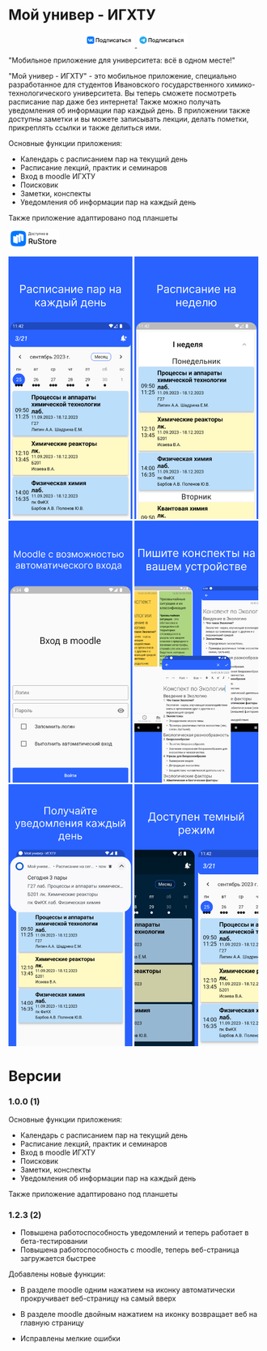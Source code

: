 # Мой универ - ИГХТУ
<p float="left" align="center">
<a href="https://vk.com/my_university_isuct">
<img class="badges" src="assets/badges/VK.png" alt="VK Подписаться" width="100"/>
</a>
<a href="https://t.me/my_university_isuct">
<img class="badges" src="assets/badges/Telegram.png" alt="Telegram Подписаться" width="100"/>
</a>
</p>
"Мобильное приложение для университета: всё в одном месте!"

"Мой универ - ИГХТУ" - это мобильное приложение, специально разработанное для студентов Ивановского государственного химико-технологического университета. Вы теперь сможете посмотреть расписание пар даже без интернета! Также можно получать уведомления об информации пар каждый день. В приложении также доступны заметки и вы можете записывать лекции, делать пометки, прикреплять ссылки и также делиться ими.

Основные функции приложения:

- Календарь с расписанием пар на текущий день
- Расписание лекций, практик и семинаров
- Вход в moodle ИГХТУ
- Поисковик
- Заметки, конспекты
- Уведомления об информации пар на каждый день

Также приложение адаптировано под планшеты
<p float="left">
<a href="https://apps.rustore.ru/app/ru.ru_developer.my_university_isuct">
<img class="icon" src="assets/badges/RuStore.png" alt="RuStore" width="100"/>
</a>
</p>
<p float="left" class="noselect">
<img src="/screens/1.png" alt="Расписание на каждый день" width="245"/>
<img src="/screens/2.png" alt="Расписание на неделю" width="245"/>
<img src="/screens/3.png" alt="Moodle с возможностью автоматического входа" width="245"/>
<img src="/screens/4.png" alt="Пишите конспекты на вашем устройстве" width="245"/>
<img src="/screens/5.png" alt="Получайте уведомления каждый день" width="245"/>
<img src="/screens/6.png" alt="Доступен темный режим" width="245"/>
</p>


# Версии

### 1.0.0 (1)
Основные функции приложения:

- Календарь с расписанием пар на текущий день
- Расписание лекций, практик и семинаров
- Вход в moodle ИГХТУ
- Поисковик
- Заметки, конспекты
- Уведомления об информации пар на каждый день

Также приложение адаптировано под планшеты

### 1.2.3 (2)
- Повышена работоспособность уведомлений и теперь работает в бета-тестировании
- Повышена работоспособность с moodle, теперь веб-страница загружается быстрее

Добавлены новые функции:
  - В разделе moodle одним нажатием на иконку автоматически прокручивает веб-страницу на самый вверх
  - В разделе moodle двойным нажатием на иконку возвращает веб на главную страницу

- Исправлены мелкие ошибки


